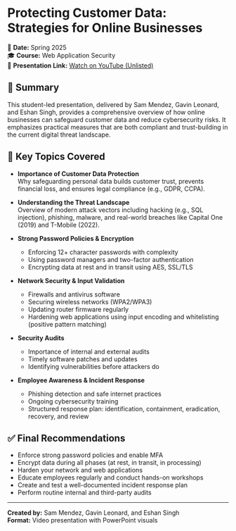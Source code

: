 # Protecting Customer Data: Strategies for Online Businesses

📅 **Date:** Spring 2025  
🎓 **Course:** Web Application Security  
🎥 **Presentation Link:** [Watch on YouTube (Unlisted)](https://www.youtube.com/watch?v=WCMbgMqX-pw&list=PLRX0EcV0YK7poUuMPa5CTAkxD_I7qLKIv&index=5)

## 🧠 Summary

This student-led presentation, delivered by Sam Mendez, Gavin Leonard, and Eshan Singh, provides a comprehensive overview of how online businesses can safeguard customer data and reduce cybersecurity risks. It emphasizes practical measures that are both compliant and trust-building in the current digital threat landscape.

## 🔐 Key Topics Covered

- **Importance of Customer Data Protection**  
  Why safeguarding personal data builds customer trust, prevents financial loss, and ensures legal compliance (e.g., GDPR, CCPA).

- **Understanding the Threat Landscape**  
  Overview of modern attack vectors including hacking (e.g., SQL injection), phishing, malware, and real-world breaches like Capital One (2019) and T-Mobile (2022).

- **Strong Password Policies & Encryption**  
  - Enforcing 12+ character passwords with complexity  
  - Using password managers and two-factor authentication  
  - Encrypting data at rest and in transit using AES, SSL/TLS

- **Network Security & Input Validation**  
  - Firewalls and antivirus software  
  - Securing wireless networks (WPA2/WPA3)  
  - Updating router firmware regularly  
  - Hardening web applications using input encoding and whitelisting (positive pattern matching)

- **Security Audits**  
  - Importance of internal and external audits  
  - Timely software patches and updates  
  - Identifying vulnerabilities before attackers do

- **Employee Awareness & Incident Response**  
  - Phishing detection and safe internet practices  
  - Ongoing cybersecurity training  
  - Structured response plan: identification, containment, eradication, recovery, and review

## ✅ Final Recommendations

- Enforce strong password policies and enable MFA  
- Encrypt data during all phases (at rest, in transit, in processing)  
- Harden your network and web applications  
- Educate employees regularly and conduct hands-on workshops  
- Create and test a well-documented incident response plan  
- Perform routine internal and third-party audits

---

**Created by:** Sam Mendez, Gavin Leonard, and Eshan Singh  
**Format:** Video presentation with PowerPoint visuals  
